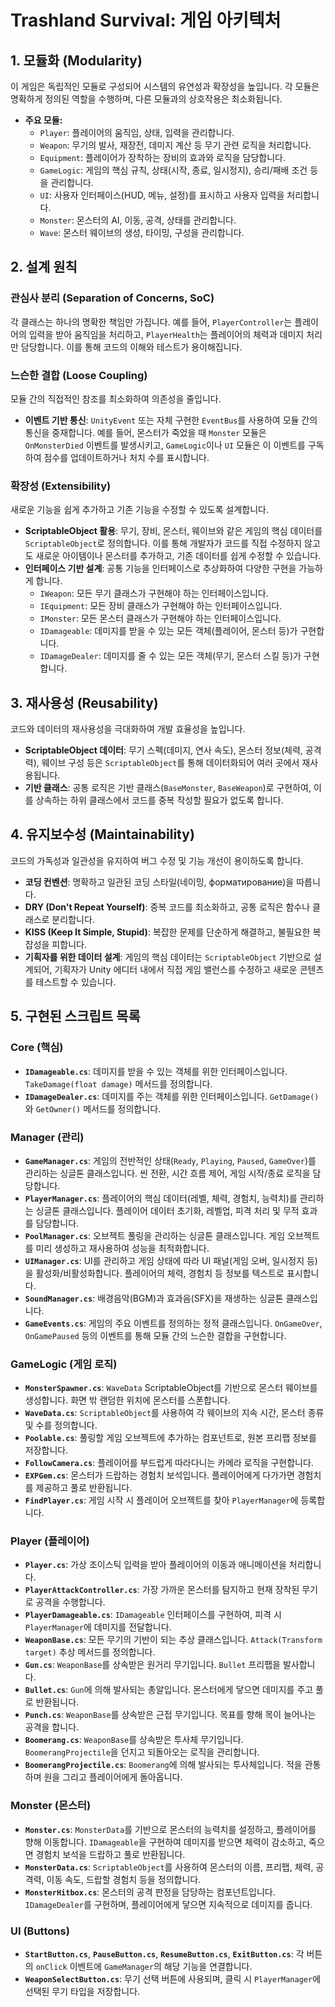 # Trashland Survival: 게임 아키텍처

## 1. 모듈화 (Modularity)
이 게임은 독립적인 모듈로 구성되어 시스템의 유연성과 확장성을 높입니다. 각 모듈은 명확하게 정의된 역할을 수행하며, 다른 모듈과의 상호작용은 최소화됩니다.

- **주요 모듈:**
  - `Player`: 플레이어의 움직임, 상태, 입력을 관리합니다.
  - `Weapon`: 무기의 발사, 재장전, 데미지 계산 등 무기 관련 로직을 처리합니다.
  - `Equipment`: 플레이어가 장착하는 장비의 효과와 로직을 담당합니다.
  - `GameLogic`: 게임의 핵심 규칙, 상태(시작, 종료, 일시정지), 승리/패배 조건 등을 관리합니다.
  - `UI`: 사용자 인터페이스(HUD, 메뉴, 설정)를 표시하고 사용자 입력을 처리합니다.
  - `Monster`: 몬스터의 AI, 이동, 공격, 상태를 관리합니다.
  - `Wave`: 몬스터 웨이브의 생성, 타이밍, 구성을 관리합니다.

## 2. 설계 원칙
### 관심사 분리 (Separation of Concerns, SoC)
각 클래스는 하나의 명확한 책임만 가집니다. 예를 들어, `PlayerController`는 플레이어의 입력을 받아 움직임을 처리하고, `PlayerHealth`는 플레이어의 체력과 데미지 처리만 담당합니다. 이를 통해 코드의 이해와 테스트가 용이해집니다.

### 느슨한 결합 (Loose Coupling)
모듈 간의 직접적인 참조를 최소화하여 의존성을 줄입니다.
- **이벤트 기반 통신**: `UnityEvent` 또는 자체 구현한 `EventBus`를 사용하여 모듈 간의 통신을 중재합니다. 예를 들어, 몬스터가 죽었을 때 `Monster` 모듈은 `OnMonsterDied` 이벤트를 발생시키고, `GameLogic`이나 `UI` 모듈은 이 이벤트를 구독하여 점수를 업데이트하거나 처치 수를 표시합니다.

### 확장성 (Extensibility)
새로운 기능을 쉽게 추가하고 기존 기능을 수정할 수 있도록 설계합니다.
- **ScriptableObject 활용**: 무기, 장비, 몬스터, 웨이브와 같은 게임의 핵심 데이터를 `ScriptableObject`로 정의합니다. 이를 통해 개발자가 코드를 직접 수정하지 않고도 새로운 아이템이나 몬스터를 추가하고, 기존 데이터를 쉽게 수정할 수 있습니다.
- **인터페이스 기반 설계**: 공통 기능을 인터페이스로 추상화하여 다양한 구현을 가능하게 합니다.
  - `IWeapon`: 모든 무기 클래스가 구현해야 하는 인터페이스입니다.
  - `IEquipment`: 모든 장비 클래스가 구현해야 하는 인터페이스입니다.
  - `IMonster`: 모든 몬스터 클래스가 구현해야 하는 인터페이스입니다.
  - `IDamageable`: 데미지를 받을 수 있는 모든 객체(플레이어, 몬스터 등)가 구현합니다.
  - `IDamageDealer`: 데미지를 줄 수 있는 모든 객체(무기, 몬스터 스킬 등)가 구현합니다.

## 3. 재사용성 (Reusability)
코드와 데이터의 재사용성을 극대화하여 개발 효율성을 높입니다.
- **ScriptableObject 데이터**: 무기 스펙(데미지, 연사 속도), 몬스터 정보(체력, 공격력), 웨이브 구성 등은 `ScriptableObject`를 통해 데이터화되어 여러 곳에서 재사용됩니다.
- **기반 클래스**: 공통 로직은 기반 클래스(`BaseMonster`, `BaseWeapon`)로 구현하여, 이를 상속하는 하위 클래스에서 코드를 중복 작성할 필요가 없도록 합니다.

## 4. 유지보수성 (Maintainability)
코드의 가독성과 일관성을 유지하여 버그 수정 및 기능 개선이 용이하도록 합니다.
- **코딩 컨벤션**: 명확하고 일관된 코딩 스타일(네이밍, форматирование)을 따릅니다.
- **DRY (Don't Repeat Yourself)**: 중복 코드를 최소화하고, 공통 로직은 함수나 클래스로 분리합니다.
- **KISS (Keep It Simple, Stupid)**: 복잡한 문제를 단순하게 해결하고, 불필요한 복잡성을 피합니다.
- **기획자를 위한 데이터 설계**: 게임의 핵심 데이터는 `ScriptableObject` 기반으로 설계되어, 기획자가 Unity 에디터 내에서 직접 게임 밸런스를 수정하고 새로운 콘텐츠를 테스트할 수 있습니다.

## 5. 구현된 스크립트 목록

### Core (핵심)
- **`IDamageable.cs`**: 데미지를 받을 수 있는 객체를 위한 인터페이스입니다. `TakeDamage(float damage)` 메서드를 정의합니다.
- **`IDamageDealer.cs`**: 데미지를 주는 객체를 위한 인터페이스입니다. `GetDamage()`와 `GetOwner()` 메서드를 정의합니다.

### Manager (관리)
- **`GameManager.cs`**: 게임의 전반적인 상태(`Ready`, `Playing`, `Paused`, `GameOver`)를 관리하는 싱글톤 클래스입니다. 씬 전환, 시간 흐름 제어, 게임 시작/종료 로직을 담당합니다.
- **`PlayerManager.cs`**: 플레이어의 핵심 데이터(레벨, 체력, 경험치, 능력치)를 관리하는 싱글톤 클래스입니다. 플레이어 데이터 초기화, 레벨업, 피격 처리 및 무적 효과를 담당합니다.
- **`PoolManager.cs`**: 오브젝트 풀링을 관리하는 싱글톤 클래스입니다. 게임 오브젝트를 미리 생성하고 재사용하여 성능을 최적화합니다.
- **`UIManager.cs`**: UI를 관리하고 게임 상태에 따라 UI 패널(게임 오버, 일시정지 등)을 활성화/비활성화합니다. 플레이어의 체력, 경험치 등 정보를 텍스트로 표시합니다.
- **`SoundManager.cs`**: 배경음악(BGM)과 효과음(SFX)을 재생하는 싱글톤 클래스입니다.
- **`GameEvents.cs`**: 게임의 주요 이벤트를 정의하는 정적 클래스입니다. `OnGameOver`, `OnGamePaused` 등의 이벤트를 통해 모듈 간의 느슨한 결합을 구현합니다.

### GameLogic (게임 로직)
- **`MonsterSpawner.cs`**: `WaveData` ScriptableObject를 기반으로 몬스터 웨이브를 생성합니다. 화면 밖 랜덤한 위치에 몬스터를 스폰합니다.
- **`WaveData.cs`**: `ScriptableObject`를 사용하여 각 웨이브의 지속 시간, 몬스터 종류 및 수를 정의합니다.
- **`Poolable.cs`**: 풀링할 게임 오브젝트에 추가하는 컴포넌트로, 원본 프리팹 정보를 저장합니다.
- **`FollowCamera.cs`**: 플레이어를 부드럽게 따라다니는 카메라 로직을 구현합니다.
- **`EXPGem.cs`**: 몬스터가 드랍하는 경험치 보석입니다. 플레이어에게 다가가면 경험치를 제공하고 풀로 반환됩니다.
- **`FindPlayer.cs`**: 게임 시작 시 플레이어 오브젝트를 찾아 `PlayerManager`에 등록합니다.

### Player (플레이어)
- **`Player.cs`**: 가상 조이스틱 입력을 받아 플레이어의 이동과 애니메이션을 처리합니다.
- **`PlayerAttackController.cs`**: 가장 가까운 몬스터를 탐지하고 현재 장착된 무기로 공격을 수행합니다.
- **`PlayerDamageable.cs`**: `IDamageable` 인터페이스를 구현하여, 피격 시 `PlayerManager`에 데미지를 전달합니다.
- **`WeaponBase.cs`**: 모든 무기의 기반이 되는 추상 클래스입니다. `Attack(Transform target)` 추상 메서드를 정의합니다.
- **`Gun.cs`**: `WeaponBase`를 상속받은 원거리 무기입니다. `Bullet` 프리팹을 발사합니다.
- **`Bullet.cs`**: `Gun`에 의해 발사되는 총알입니다. 몬스터에게 닿으면 데미지를 주고 풀로 반환됩니다.
- **`Punch.cs`**: `WeaponBase`를 상속받은 근접 무기입니다. 목표를 향해 목이 늘어나는 공격을 합니다.
- **`Boomerang.cs`**: `WeaponBase`를 상속받은 투사체 무기입니다. `BoomerangProjectile`을 던지고 되돌아오는 로직을 관리합니다.
- **`BoomerangProjectile.cs`**: `Boomerang`에 의해 발사되는 투사체입니다. 적을 관통하며 원을 그리고 플레이어에게 돌아옵니다.

### Monster (몬스터)
- **`Monster.cs`**: `MonsterData`를 기반으로 몬스터의 능력치를 설정하고, 플레이어를 향해 이동합니다. `IDamageable`을 구현하여 데미지를 받으면 체력이 감소하고, 죽으면 경험치 보석을 드랍하고 풀로 반환됩니다.
- **`MonsterData.cs`**: `ScriptableObject`를 사용하여 몬스터의 이름, 프리팹, 체력, 공격력, 이동 속도, 드랍할 경험치 등을 정의합니다.
- **`MonsterHitbox.cs`**: 몬스터의 공격 판정을 담당하는 컴포넌트입니다. `IDamageDealer`를 구현하며, 플레이어에게 닿으면 지속적으로 데미지를 줍니다.

### UI (Buttons)
- **`StartButton.cs`**, **`PauseButton.cs`**, **`ResumeButton.cs`**, **`ExitButton.cs`**: 각 버튼의 `onClick` 이벤트에 `GameManager`의 해당 기능을 연결합니다.
- **`WeaponSelectButton.cs`**: 무기 선택 버튼에 사용되며, 클릭 시 `PlayerManager`에 선택된 무기 타입을 저장합니다.